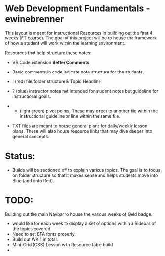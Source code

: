 # Web Development Fundamentals - ewinebrenner
This layout is meant for Instructional Resources in building out the first 4 weeks (FT course).  The goal of this project will be to house the framework of how a student will work within the learning environment.

Resources that help structure these notes:
  - VS Code extension **Better Comments**
  - Basic comments in code indicate note structure for the students.
  - ! (red) file/folder structure & Topic Headline
  - ? (blue) instructor notes not intended for student notes but guideline for instructional goals.
  - * (light green) pivot points.  These may direct to another file within the instructional guideline or line within the same file.

  - TXT files are meant to house general plans for daily/weekly lesson plans.  These will also house resource links that may dive deeper into general concepts.

# Status:
  - Builds will be sectioned off to explain various topics.  The goal is to focus on folder structure so that it makes sense and helps students move into Blue (and onto Red).

# TODO:
Building out the main Navbar to house the various weeks of Gold badge. 
  - would like for each week to display a set of options within a Sidebar of the topics covered.
  - Need to set EFA fonts properly.
  - Build out WK 1 in total.
  - Mini-Grid (CSS) Lesson with Resource table build
  - 
